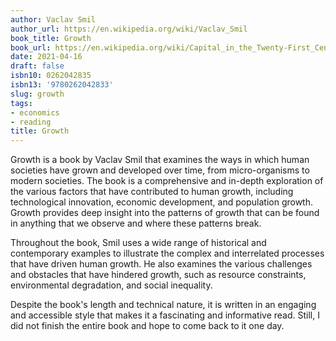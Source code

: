 ```yaml
---
author: Vaclav Smil
author_url: https://en.wikipedia.org/wiki/Vaclav_Smil
book_title: Growth
book_url: https://en.wikipedia.org/wiki/Capital_in_the_Twenty-First_Century
date: 2021-04-16
draft: false
isbn10: 0262042835
isbn13: '9780262042833'
slug: growth
tags:
- economics
- reading
title: Growth
---
```


Growth is a book by Vaclav Smil that examines the ways in which human societies have grown and developed over time,
from micro-organisms to modern societies. The book is a comprehensive and in-depth exploration of the various factors
that have contributed to human growth, including technological innovation, economic development, and population growth.
Growth provides deep insight into the patterns of growth that can be found in anything that we observe and where these
patterns break.

Throughout the book, Smil uses a wide range of historical and contemporary examples to illustrate the complex and
interrelated processes that have driven human growth. He also examines the various challenges and obstacles that have
hindered growth, such as resource constraints, environmental degradation, and social inequality.

Despite the book's length and technical nature, it is written in an engaging and accessible style that makes it a
fascinating and informative read. Still, I did not finish the entire book and hope to come back to it one day.

